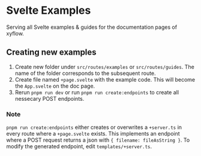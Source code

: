 # Svelte Examples

Serving all Svelte examples & guides for the documentation pages of xyflow.

## Creating new examples

1. Create new folder under `src/routes/examples` or `src/routes/guides`. The name of the folder corresponds to the subsequent route.
2. Create file named `+page.svelte` with the example code. This will become the `App.svelte` on the doc page.
3. Rerun `pnpm run dev` or run `pnpm run create:endpoints` to create all nessecary POST endpoints.

### Note

`pnpm run create:endpoints` either creates or overwrites a `+server.ts` in every route where a `+page.svelte` exists. This implements an endpoint where a POST request returns a json with `{ filename: fileAsString }`. To modify the generated endpoint, edit `templates/+server.ts`.
